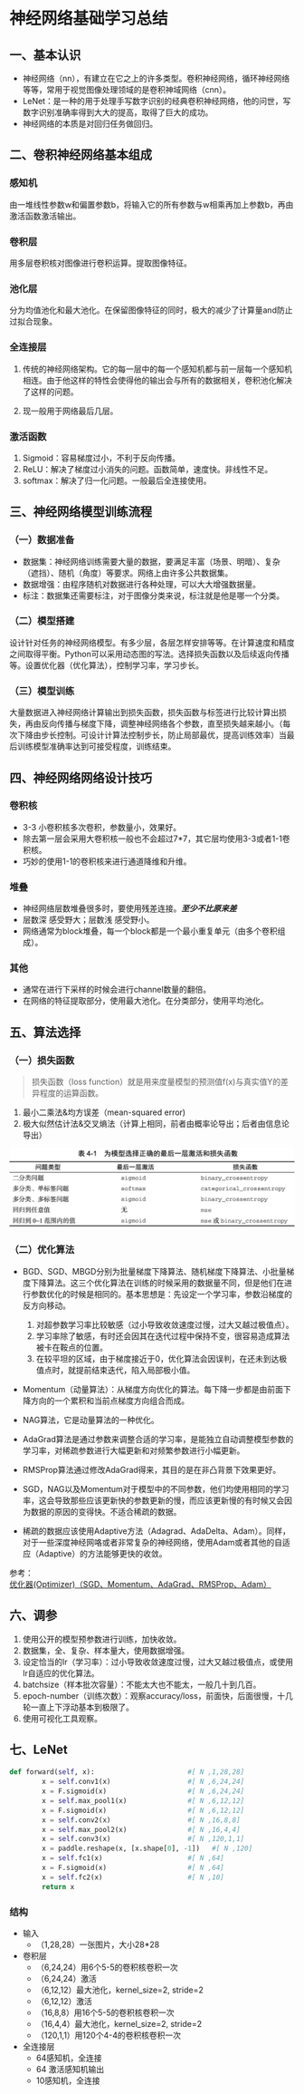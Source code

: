 # 神经网络基础学习总结

## 一、基本认识

- 神经网络（nn），有建立在它之上的许多类型。卷积神经网络，循环神经网络等等，常用于视觉图像处理领域的是卷积神域网络（cnn）。
- LeNet：是一种的用于处理手写数字识别的经典卷积神经网络，他的问世，写数字识别准确率得到大大的提高，取得了巨大的成功。
- 神经网络的本质是对回归任务做回归。

## 二、卷积神经网络基本组成

### 感知机

由一堆线性参数w和偏置参数b，将输入它的所有参数与w相乘再加上参数b，再由激活函数激活输出。

### 卷积层

用多层卷积核对图像进行卷积运算。提取图像特征。

### 池化层

分为均值池化和最大池化。在保留图像特征的同时，极大的减少了计算量and防止过拟合现象。

### 全连接层

1. 传统的神经网络架构。它的每一层中的每一个感知机都与前一层每一个感知机相连。由于他这样的特性会使得他的输出会与所有的数据相关，卷积池化解决了这样的问题。

2. 现一般用于网络最后几层。

### 激活函数

1. Sigmoid：容易梯度过小，不利于反向传播。
2. ReLU：解决了梯度过小消失的问题。函数简单，速度快。非线性不足。
3. softmax：解决了归一化问题。一般最后全连接使用。

## 三、神经网络模型训练流程

### （一）数据准备

- 数据集：神经网络训练需要大量的数据，要满足丰富（场景、明暗）、复杂（遮挡）、随机（角度）等要求。网络上由许多公共数据集。
- 数据增强：由程序随机对数据进行各种处理，可以大大增强数据量。
- 标注：数据集还需要标注，对于图像分类来说，标注就是他是哪一个分类。

### （二）模型搭建

设计针对任务的神经网络模型。有多少层，各层怎样安排等等。在计算速度和精度之间取得平衡。Python可以采用动态图的写法。选择损失函数以及后续返向传播等。设置优化器（优化算法），控制学习率，学习步长。

### （三）模型训练

大量数据进入神经网络计算输出到损失函数，损失函数与标签进行比较计算出损失，再由反向传播与梯度下降，调整神经网络各个参数，直至损失越来越小。（每次下降由步长控制。可设计计算法控制步长，防止局部最优，提高训练效率）当最后训练模型准确率达到可接受程度，训练结束。

## 四、神经网络网络设计技巧

### 卷积核

- 3-3 小卷积核多次卷积，参数量小，效果好。
- 除去第一层会采用大卷积核一般也不会超过7*7，其它层均使用3-3或者1-1卷积核。
- 巧妙的使用1-1的卷积核来进行通道降维和升维。

### 堆叠

- 神经网络层数堆叠很多时，要使用残差连接。***至少不比原来差***
- 层数深 感受野大；层数浅 感受野小。
- 网络通常为block堆叠，每一个block都是一个最小重复单元（由多个卷积组成）。

### 其他

- 通常在进行下采样的时候会进行channel数量的翻倍。
- 在网络的特征提取部分，使用最大池化。在分类部分，使用平均池化。

## 五、算法选择

### （一）损失函数

>损失函数（loss function）就是用来度量模型的预测值f(x)与真实值Y的差异程度的运算函数。

1. 最小二乘法&均方误差（mean-squared error)
2. 极大似然估计法&交叉熵法（计算上相同，前者由概率论导出；后者由信息论导出）

![激活和损失函数选择指导](./images/激活和损失函数选择指导.png)

### （二）优化算法

- BGD、SGD、MBGD分别为批量梯度下降算法、随机梯度下降算法、小批量梯度下降算法。这三个优化算法在训练的时候采用的数据量不同，但是他们在进行参数优化的时候是相同的。基本思想是：先设定一个学习率，参数沿梯度的反方向移动。
  1. 对超参数学习率比较敏感（过小导致收敛速度过慢，过大又越过极值点）。
  2. 学习率除了敏感，有时还会因其在迭代过程中保持不变，很容易造成算法被卡在鞍点的位置。
  3. 在较平坦的区域，由于梯度接近于0，优化算法会因误判，在还未到达极值点时，就提前结束迭代，陷入局部极小值。

- Momentum（动量算法）：从梯度方向优化的算法。每下降一步都是由前面下降方向的一个累积和当前点梯度方向组合而成。

- NAG算法，它是动量算法的一种优化。

- AdaGrad算法是通过参数来调整合适的学习率，是能独立自动调整模型参数的学习率，对稀疏参数进行大幅更新和对频繁参数进行小幅更新。

- RMSProp算法通过修改AdaGrad得来，其目的是在非凸背景下效果更好。

- SGD，NAG以及Momentum对于模型中的不同参数，他们均使用相同的学习率，这会导致那些应该更新快的参数更新的慢，而应该更新慢的有时候又会因为数据的原因的变得快。不适合稀疏的数据。

- 稀疏的数据应该使用Adaptive方法（Adagrad、AdaDelta、Adam）。同样，对于一些深度神经网咯或者非常复杂的神经网络，使用Adam或者其他的自适应（Adaptive）的方法能够更快的收敛。

参考：[优化器(Optimizer)（SGD、Momentum、AdaGrad、RMSProp、Adam）](https://blog.csdn.net/tcn760/article/details/123965374/)

## 六、调参

1. 使用公开的模型预参数进行训练，加快收敛。
2. 数据集，全、复杂、样本量大，使用数据增强。
3. 设定恰当的lr（学习率）：过小导致收敛速度过慢，过大又越过极值点，或使用lr自适应的优化算法。
4. batchsize（样本批次容量）：不能太大也不能太，一般几十到几百。
5. epoch-number（训练次数）：观察accuracy/loss，前面快，后面很慢，十几轮一直上下浮动基本到极限了。
6. 使用可视化工具观察。

## 七、LeNet

```Python
def forward(self, x):                       #[ N ,1,28,28]
        x = self.conv1(x)                   #[ N ,6,24,24]
        x = F.sigmoid(x)                    #[ N ,6,24,24]
        x = self.max_pool1(x)               #[ N ,6,12,12]
        x = F.sigmoid(x)                    #[ N ,6,12,12]
        x = self.conv2(x)                   #[ N ,16,8,8]
        x = self.max_pool2(x)               #[ N ,16,4,4]
        x = self.conv3(x)                   #[ N ,120,1,1]
        x = paddle.reshape(x, [x.shape[0], -1])   #[ N ,120]
        x = self.fc1(x)                     #[ N ,64]
        x = F.sigmoid(x)                    #[ N ,64]
        x = self.fc2(x)                     #[ N ,10]
        return x
```

### **结构**

- 输入
  - （1,28,28）一张图片，大小28*28
- 卷积层
  - （6,24,24）用6个5-5的卷积核卷积一次
  - （6,24,24）激活
  - （6,12,12）最大池化，kernel_size=2, stride=2
  - （6,12,12）激活
  - （16,8,8）用16个5-5的卷积核卷积一次
  - （16,4,4）最大池化，kernel_size=2, stride=2
  - （120,1,1）用120个4-4的卷积核卷积一次
- 全连接层
  - 64感知机，全连接
  - 64 激活感知机输出
  - 10感知机，全连接
